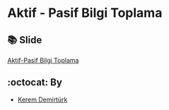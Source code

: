 # Aktif - Pasif Bilgi Toplama


## :books: Slide

[Aktif-Pasif Bilgi Toplama](https://www.slideshare.net/KeremDemirtrk/nformation-gathering-bilgi-toplama-cyber-security-siber-gvenlik
)

## :octocat: By

* [Kerem Demirtürk](https://github.com/keremdemirtrk)

